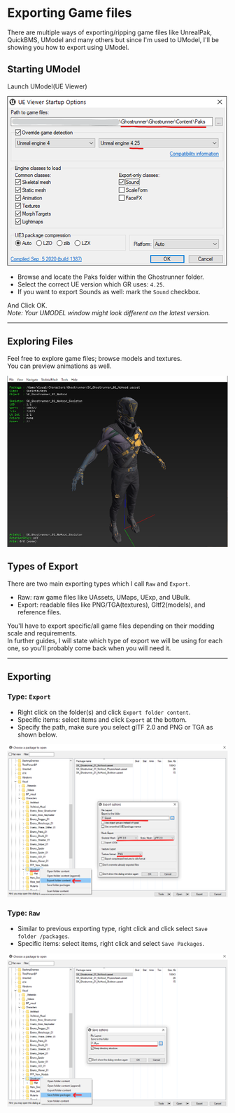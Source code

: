 # Exporting Game files

There are multiple ways of exporting/ripping game files like UnrealPak, QuickBMS, UModel and many others but since I'm used to UModel, I'll be showing you how to export using UModel.

## Starting UModel
Launch UModel(UE Viewer)

![](Images/umodel1.png)

- Browse and locate the Paks folder within the Ghostrunner folder.
- Select the correct UE version which GR uses: `4.25`.
- If you want to export Sounds as well: mark the `Sound` checkbox.

And Click OK. </br>
_Note: Your UMODEL window might look different on the latest version._


---
## Exploring Files
Feel free to explore game files; browse models and textures.</br>
You can preview animations as well.

![](Images/umodel2.png)

## Types of Export
There are two main exporting types which I call `Raw` and `Export`.
- Raw: raw game files like UAssets, UMaps, UExp, and UBulk.
- Export: readable files like PNG/TGA(textures), Gltf2(models), and reference files.

You'll have to export specific/all game files depending on their modding scale and requirements. </br>
In further guides, I will state which type of export we will be using for each one, so you'll probably come back when you will need it.

---
## Exporting
### Type: `Export` 
- Right click on the folder(s) and click `Export folder content`.
- Specific items: select items and click `Export` at the bottom.
- Specify the path, make sure you select glTF 2.0 and PNG or TGA as shown below.

![](Images/umodel3.png)


### Type: `Raw`
 - Similar to previous exporting type, right click and click select `Save folder /packages`.
 - Specific items: select items, right click and select `Save Packages`.
  
![](Images/umodel4.png)




